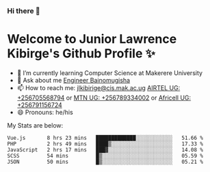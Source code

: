 ### Hi there 👋 
# Welcome to Junior Lawrence Kibirge's Github Profile ✨
 
<!--
**juniorkibirige/juniorkibirige** is a ✨ _special_ ✨ repository because its `README.md` (this file) appears on your GitHub profile.

Here are some ideas to get you started:

- 🔭 I’m currently working on ...
- 🌱 I’m currently learning ...
- 👯 I’m looking to collaborate on ...
- 🤔 I’m looking for help with ...
- 💬 Ask me about ...
- 📫 How to reach me: ...
- 😄 Pronouns: ...
- ⚡ Fun fact: ...
-->
- 🌱 I’m currently learning Computer Science at Makerere University
- 💬 Ask about me [Engineer Bainomugisha](mailto:baino@mak.ac.ug)
- 📫 How to reach me: [jlkibirige@cis.mak.ac.ug](mailto:jlkibirige@cis.mak.ac.ug) [AIRTEL UG: +256705568794](tel:+256705568794) or [MTN UG: +256789334002](tel:+256789334002) or [Africell UG: +256791156724](tel:+256791156724)
- 😄 Pronouns: he/his

My Stats are below:

<!--START_SECTION:waka-->
```text
Vue.js       8 hrs 23 mins   █████████████░░░░░░░░░░░░   51.66 % 
PHP          2 hrs 49 mins   ████▒░░░░░░░░░░░░░░░░░░░░   17.33 % 
JavaScript   2 hrs 17 mins   ███▓░░░░░░░░░░░░░░░░░░░░░   14.08 % 
SCSS         54 mins         █▒░░░░░░░░░░░░░░░░░░░░░░░   05.59 % 
JSON         50 mins         █▒░░░░░░░░░░░░░░░░░░░░░░░   05.21 % 
```
<!--END_SECTION:waka-->
